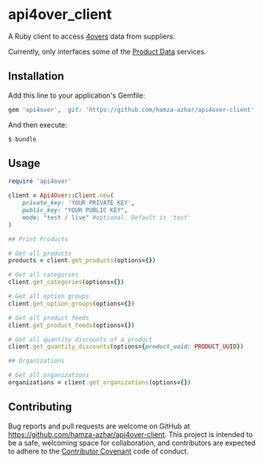 # api4over_client

A Ruby client to access [4overs](https://4over.com/) data from suppliers.

Currently, only interfaces some of the [Product Data](https://api-users.4over.com/?page_id=86) services.


## Installation

Add this line to your application's Gemfile:

```ruby
gem 'api4over',  git: 'https://github.com/hamza-azhar/api4over-client'
```

And then execute:

    $ bundle

## Usage

```ruby
require 'api4over'

client = Api4Over::Client.new(
	private_key: 'YOUR PRIVATE KEY',
	public_key: "YOUR PUBLIC KEY",
	mode: "test / live" #optional. Default is 'test'
)

## Print Products

# Get all products
products = client.get_products(options={})

# Get all categories
client.get_categories(options={})

# Get all option groups
client.get_option_groups(options={})

# Get all product feeds
client.get_product_feeds(options={})

# Get all quantity discounts of a product
client.get_quantity_discounts(options={product_uuid: PRODUCT_UUID})

## Organizations

# Get all organizations
organizations = client.get_organizations(options={})

```

## Contributing

Bug reports and pull requests are welcome on GitHub at https://github.com/hamza-azhar/api4over-client. This project is intended to be a safe, welcoming space for collaboration, and contributors are expected to adhere to the [Contributor Covenant](http://contributor-covenant.org) code of conduct.

